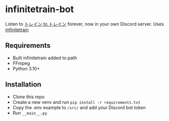 # infinitetrain-bot

Listen to [トレイン to トレイン](https://www.youtube.com/watch?v=LJ9vkt7BHYI) forever, now in your own Discord server.
Uses [infinitetrain](https://github.com/aixxe/infinitetrain)

## Requirements

- Built infinitetrain added to path
- FFmpeg
- Python 3.10+

## Installation

- Clone this repo
- Create a new venv and run `pip install -r requirements.txt`
- Copy the .env example to `/src/` and add your Discord bot token
- Run `__main__.py`
